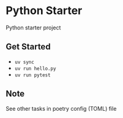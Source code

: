 # Python Starter

Python starter project

## Get Started

- `uv sync`
- `uv run hello.py`
- `uv run pytest`

## Note

See other tasks in poetry config (TOML) file

